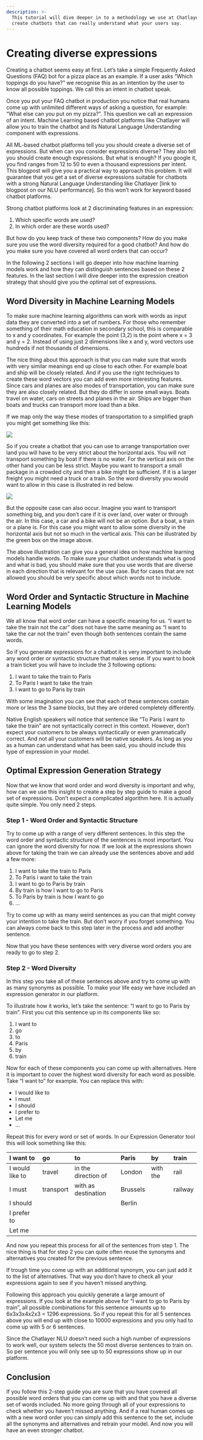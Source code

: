 ```yaml
---
description: >-
  This tutorial will dive deeper in to a methodology we use at Chatlayer to
  create chatbots that can really understand what your users say.
---
```


# Creating diverse expressions

Creating a chatbot seems easy at first. Let’s take a simple Frequently Asked Questions \(FAQ\) bot for a pizza place as an example. If a user asks “Which toppings do you have?” we recognise this as an intention by the user to know all possible toppings. We call this an intent in chatbot speak.

Once you put your FAQ chatbot in production you notice that real humans come up with unlimited different ways of asking a question, for example: “What else can you put on my pizza?”. This question we call an expression of an intent. Machine Learning based chatbot platforms like Chatlayer will allow you to train the chatbot and its Natural Language Understanding component with expressions.

All ML-based chatbot platforms tell you you should create a diverse set of expressions. But when can you consider expressions diverse? They also tell you should create enough expressions. But what is enough? If you google it, you find ranges from 12 to 50 to even a thousand expressions per intent. This blogpost will give you a practical way to approach this problem. It will guarantee that you get a set of diverse expressions suitable for chatbots with a strong Natural Language Understanding like Chatlayer \[link to blogpost on our NLU performance\]. So this won’t work for keyword based chatbot platforms.

Strong chatbot platforms look at 2 discriminating features in an expression:

1. Which specific words are used?
2. In which order are these words used?

But how do you keep track of these two components? How do you make sure you use the word diversity required for a good chatbot? And how do you make sure you have covered all word orders that can occur?

In the following 2 sections I will go deeper into how machine learning models work and how they can distinguish sentences based on these 2 features. In the last section I will dive deeper into the expression creation strategy that should give you the optimal set of expressions.

## **Word Diversity in Machine Learning Models**

To make sure machine learning algorithms can work with words as input data they are converted into a set of numbers. For those who remember something of their math education in secondary school, this is comparable to x and y coordinates. For example the point \(3,2\) is the point where x = 3 and y = 2. Instead of using just 2 dimensions like x and y, word vectors use hundreds if not thousands of dimensions.

The nice thing about this approach is that you can make sure that words with very similar meanings end up close to each other. For example boat and ship will be closely related. And if you use the right techniques to create these word vectors you can add even more interesting features. Since cars and planes are also modes of transportation, you can make sure they are also closely related. But they do differ in some small ways. Boats travel on water, cars on streets and planes in the air. Ships are bigger than boats and trucks can transport more load than a bike.

If we map only the way these modes of transportation to a simplified graph you might get something like this:

![](../.gitbook/assets/image%20%28315%29.png)

So if you create a chatbot that you can use to arrange transportation over land you will have to be very strict about the horizontal axis. You will not transport something by boat if there is no water. For the vertical axis on the other hand you can be less strict. Maybe you want to transport a small package in a crowded city and then a bike might be sufficient. If it is a larger freight you might need a truck or a train. So the word diversity you would want to allow in this case is illustrated in red below.

![](../.gitbook/assets/image%20%28314%29.png)

But the opposite case can also occur. Imagine you want to transport something big, and you don’t care if it is over land, over water or through the air. In this case, a car and a bike will not be an option. But a boat, a train or a plane is. For this case you might want to allow some diversity in the horizontal axis but not so much in the vertical axis. This can be illustrated by the green box on the image above.

The above illustration can give you a general idea on how machine learning models handle words. To make sure your chatbot understands what is good and what is bad, you should make sure that you use words that are diverse in each direction that is relevant for the use case. But for cases that are not allowed you should be very specific about which words not to include.

## **Word Order and Syntactic Structure in Machine Learning Models**

We all know that word order can have a specific meaning for us. “I want to take the train not the car” does not have the same meaning as “I want to take the car not the train” even though both sentences contain the same words.

So if you generate expressions for a chatbot it is very important to include any word order or syntactic structure that makes sense. If you want to book a train ticket you will have to include the 3 following options:

1. I want to take the train to Paris
2. To Paris I want to take the train
3. I want to go to Paris by train

With some imagination you can see that each of these sentences contain more or less the 3 same blocks, but they are ordered completely differently.

Native English speakers will notice that sentence like “To Paris I want to take the train” are not syntactically correct in this context. However, don’t expect your customers to be always syntactically or even grammatically correct. And not all your customers will be native speakers. As long as you as a human can understand what has been said, you should include this type of expression in your model.

## **Optimal Expression Generation Strategy**

Now that we know that word order and word diversity is important and why, how can we use this insight to create a step by step guide to make a good set of expressions. Don’t expect a complicated algorithm here. It is actually quite simple. You only need 2 steps.

### Step 1 - Word Order and Syntactic Structure

Try to come up with a range of very different sentences. In this step the word order and syntactic structure of the sentences is most important. You can ignore the word diversity for now. If we look at the expressions shown above for taking the train we can already use the sentences above and add a few more:

1. I want to take the train to Paris
2. To Paris i want to take the train
3. I want to go to Paris by train
4. By train is how I want to go to Paris
5. To Paris by train is how I want to go
6. …

Try to come up with as many weird sentences as you can that might convey your intention to take the train. But don’t worry if you forget something. You can always come back to this step later in the process and add another sentence.

Now that you have these sentences with very diverse word orders you are ready to go to step 2.

### Step 2 - Word Diversity

In this step you take all of these sentences above and try to come up with as many synonyms as possible. To make your life easy we have included an expression generator in our platform.

To illustrate how it works, let’s take the sentence: “I want to go to Paris by train”. First you cut this sentence up in its components like so:

1. I want to
2. go
3. to
4. Paris
5. by
6. train

Now for each of these components you can come up with alternatives. Here it is important to cover the highest word diversity for each word as possible. Take “I want to” for example. You can replace this with:

* I would like to
* I must
* I should
* I prefer to
* Let me
* …

Repeat this for every word or set of words. In our Expression Generator tool this will look something like this:

| I want to | go | to | Paris | by | train |
| :--- | :--- | :--- | :--- | :--- | :--- |
| I would like to | travel | in the direction of | London | with the | rail |
| I must | transport | with as destination | Brussels |  | railway |
| I should |  |  | Berlin |  |  |
| I prefer to |  |  |  |  |  |
| Let me |  |  |  |  |  |

And now you repeat this process for all of the sentences from step 1. The nice thing is that for step 2 you can quite often reuse the synonyms and alternatives you created for the previous sentence.

If trough time you come up with an additional synonym, you can just add it to the list of alternatives. That way you don’t have to check all your expressions again to see if you haven’t missed anything.

Following this approach you quickly generate a large amount of expressions. If you look at the example above for “I want to go to Paris by train”, all possible combinations for this sentence amounts up to 6x3x3x4x2x3 = 1296 expressions. So if you repeat this for all 5 sentences above you will end up with close to 10000 expressions and you only had to come up with 5 or 6 sentences.

Since the Chatlayer NLU doesn’t need such a high number of expressions to work well, our system selects the 50 most diverse sentences to train on. So per sentence you will only see up to 50 expressions show up in our platform.

## **Conclusion**

If you follow this 2-step guide you are sure that you have covered all possible word orders that you can come up with and that you have a diverse set of words included. No more going through all of your expressions to check whether you haven’t missed anything. And if a real human comes up with a new word order you can simply add this sentence to the set, include all the synonyms and alternatives and retrain your model. And now you will have an even stronger chatbot.

